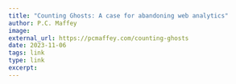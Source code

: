 ```yaml
---
title: "Counting Ghosts: A case for abandoning web analytics"
author: P.C. Maffey
image:
external_url: https://pcmaffey.com/counting-ghosts
date: 2023-11-06
tags: link
type: link
excerpt:
---
```

